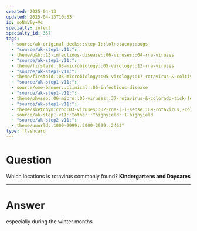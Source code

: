 ```yaml
---
created: 2025-04-13
updated: 2025-04-13T10:53
id: soNmV&y+Vc
specialty: infect
specialty_id: 357
tags:
  - source/ak-original-decks::step-1::lolnotacop::bugs
  - "source/ak-step1-v11:": 
  - theme/b&b::13-infectious-disease::06-viruses::04-rna-viruses
  - "source/ak-step1-v11:": 
  - theme/firstaid::03-microbiology::05-virology::12-rna-viruses
  - "source/ak-step1-v11:": 
  - theme/firstaid::03-microbiology::05-virology::17-rotavirus-&-coltivirus
  - "source/ak-step1-v11:": 
  - source/ome-banner::clinical::06-infectious-disease
  - "source/ak-step1-v11:": 
  - theme/physeo::06-micro::05-viruses::37-rotavirus-&-colorado-tick-fever
  - "source/ak-step1-v11:": 
  - theme/sketchymicro::03-viruses::02-rna-(-)-sense::09-rotavirus,-colorado-tick-fever-virus-(reoviridae)
  - source/ak-step1-v11::^other::^highyield::1-highyield
  - "source/ak-step2-v11:": 
  - theme/uworld::1000-9999::2000-2999::2463"
type: flashcard
---
```


# Question
Which locations is rotavirus commonly found?   **Kindergartens and Daycares**

---

# Answer
especially during the winter months